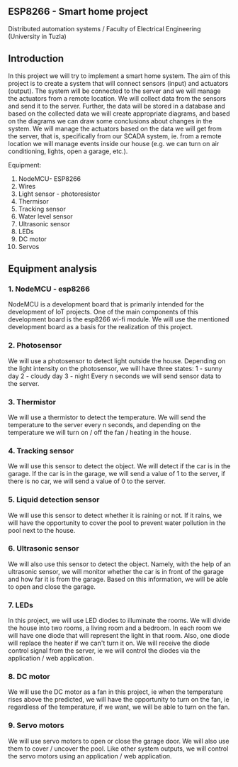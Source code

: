 ## ESP8266 - Smart home project

Distributed automation systems / Faculty of Electrical Engineering (University in Tuzla)

## Introduction

In this project we will try to implement a smart home system. The aim of this project is to create a system that will connect sensors (input) and actuators (output). The system will be connected to the server and we will manage the actuators from a remote location. We will collect data from the sensors and send it to the server. Further, the data will be stored in a database and based on the collected data we will create appropriate diagrams, and based on the diagrams we can draw some conclusions about changes in the system. We will manage the actuators based on the data we will get from the server, that is, specifically from our SCADA system, ie. from a remote location we will manage events inside our house (e.g. we can turn on air conditioning, lights, open a garage, etc.).

Equipment:

1. NodeMCU- ESP8266
2. Wires
3. Light sensor - photoresistor
4. Thermisor
5. Tracking sensor
6. Water level sensor
7. Ultrasonic sensor
8. LEDs
9. DC motor
10. Servos

## Equipment analysis

### 1. NodeMCU - esp8266

NodeMCU is a development board that is primarily intended for the development of IoT projects. One of the main components of this development board is the esp8266 wi-fi module. We will use the mentioned development board as a basis for the realization of this project.

### 2. Photosensor

We will use a photosensor to detect light outside the house. Depending on the light intensity on the photosensor, we will have three states:
1 - sunny day
2 - cloudy day
3 - night
Every n seconds we will send sensor data to the server.

### 3. Thermistor

We will use a thermistor to detect the temperature. We will send the temperature to the server every n seconds, and depending on the temperature we will turn on / off the fan / heating in the house.

### 4. Tracking sensor

We will use this sensor to detect the object. We will detect if the car is in the garage. If the car is in the garage, we will send a value of 1 to the server, if there is no car, we will send a value of 0 to the server.

### 5. Liquid detection sensor

We will use this sensor to detect whether it is raining or not. If it rains, we will have the opportunity to cover the pool to prevent water pollution in the pool next to the house.

### 6. Ultrasonic sensor

We will also use this sensor to detect the object. Namely, with the help of an ultrasonic sensor, we will monitor whether the car is in front of the garage and how far it is from the garage. Based on this information, we will be able to open and close the garage.

### 7. LEDs

In this project, we will use LED diodes to illuminate the rooms. We will divide the house into two rooms, a living room and a bedroom. In each room we will have one diode that will represent the light in that room. Also, one diode will replace the heater if we can't turn it on. We will receive the diode control signal from the server, ie we will control the diodes via the application / web application.

### 8. DC motor

We will use the DC motor as a fan in this project, ie when the temperature rises above the predicted, we will have the opportunity to turn on the fan, ie regardless of the temperature, if we want, we will be able to turn on the fan.

### 9. Servo motors

We will use servo motors to open or close the garage door. We will also use them to cover / uncover the pool. Like other system outputs, we will control the servo motors using an application / web application.
